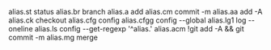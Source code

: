 alias.st status
alias.br branch
alias.a add
alias.cm commit -m
alias.aa add -A
alias.ck checkout
alias.cfg config
alias.cfgg config --global
alias.lg1 log --oneline
alias.ls config --get-regexp '^alias\.'
alias.acm !git add -A && git commit -m
alias.mg merge